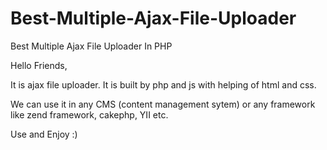 Best-Multiple-Ajax-File-Uploader
================================

Best Multiple Ajax File Uploader In PHP

Hello Friends,

It is ajax file uploader. It is built by php and js with helping of html and css.

We can use it in any CMS (content management sytem) or any framework like zend framework, cakephp, YII etc.

Use and Enjoy :)
